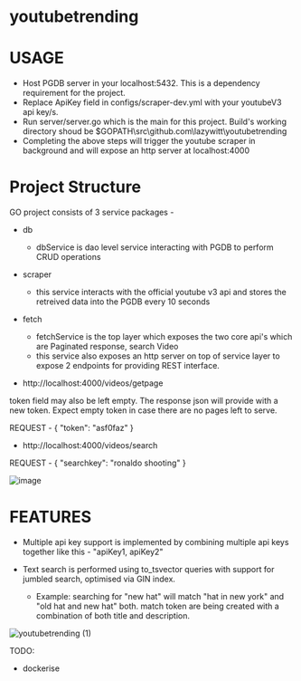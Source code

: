 # youtubetrending

# USAGE
- Host PGDB server in your localhost:5432. This is a dependency requirement for the project.
- Replace ApiKey field in configs/scraper-dev.yml with your youtubeV3 api key/s.
- Run server/server.go which is the main for this project. Build's working directory shoud be $GOPATH\src\github.com\lazywitt\youtubetrending
- Completing the above steps will trigger the youtube scraper in background and will expose an http server at localhost:4000

# Project Structure
GO project consists of 3 service packages -

* db 
  - dbService is dao level service interacting with PGDB to perform CRUD operations

* scraper 
  - this service interacts with the official youtube v3 api and stores the retreived data into the PGDB every 10 seconds

* fetch
  - fetchService is the top layer which exposes the two core api's which are Paginated response, search Video
  - this service also exposes an http server on top of service layer to expose 2 endpoints for providing REST interface.

- http://localhost:4000/videos/getpage

token field may also be left empty. The response json will provide with a new token. Expect empty token in case there are no pages left to serve.

REQUEST - 
{
  "token": "asf0faz"
}

- http://localhost:4000/videos/search

REQUEST - 
{
  "searchkey": "ronaldo shooting"
}

![image](https://user-images.githubusercontent.com/29565394/212305166-91a9f997-5ece-415f-b7ef-98570009ea7b.png)


# FEATURES

- Multiple api key support is implemented by combining multiple api keys together like this - "apiKey1, apiKey2"

- Text search is performed using to_tsvector queries with support for jumbled search, optimised via GIN index.
  - Example: searching for "new hat" will match "hat in new york" and "old hat and new hat" both. match token are being created with a combination of both title and description.

 

![youtubetrending (1)](https://user-images.githubusercontent.com/29565394/212297633-4c315b3a-cf9d-41c6-a191-3cd943b193a5.png)


 

TODO:
* dockerise
